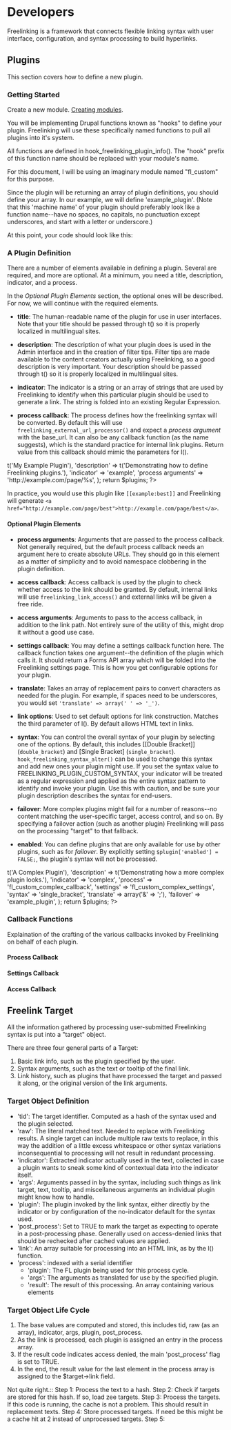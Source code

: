 # Developers

Freelinking is a framework that connects flexible linking syntax with user
interface, configuration, and syntax processing to build hyperlinks.

## Plugins

This section covers how to define a new plugin.

### Getting Started
Create a new module. [Creating modules](http://drupal.org/node/206753).

You will be implementing Drupal functions known as "hooks" to define your
plugin. Freelinking will use these specifically named functions to pull all
plugins into it's system.

All functions are defined in hook_freelinking_plugin_info(). The "hook" prefix
of this function name should be replaced with your module's name.

For this document, I will be using an imaginary module named "fl_custom" for
this purpose.

Since the plugin will be returning an array of plugin definitions, you should
define your array. In our example, we will define 'example_plugin'. (Note that
this 'machine name' of your plugin should preferably look like a function
name--have no spaces, no capitals, no punctuation except underscores, and start
with a letter or underscore.)

At this point, your code should look like this:

<?php
/**
 * Implementation of hook_freelinking_plugin_info().
 */
function fl_custom_freelinking_plugin_info() {}
  $plugins = array();
  
  $plugins['example plugin'] = array(
    // Plugin Definition Here
  );
  
  return $plugins;
?>

### A Plugin Definition
There are a number of elements available in defining a plugin. Several are
required, and more are optional. At a minimum, you need a title, description,
indicator, and a process.

In the *Optional Plugin Elements* section, the optional ones will be described.
For now, we will continue with the required elements.

* **title**: The human-readable name of the plugin for use in user interfaces.
Note that your title should be passed through t() so it is properly localized in
multilingual sites.

* **description**: The description of what your plugin does is used in the Admin
interface and in the creation of filter tips. Filter tips are made available to
the content creators actually using Freelinking, so a good description is very
important. Your description should be passed through t() so it is properly
localized in multilingual sites.

* **indicator**: The indicator is a string or an array of strings that are used
by Freelinking to identify when this particular plugin should be used to
generate a link. The string is folded into an existing Regular Expression.

* **process callback**: The process defines how the freelinking syntax will be
converted. By default this will use `freelinking_external_url_processor()` and
expect a *process argument* with the base_url. It can also be any callback
function (as the name suggests), which is the standard practice for internal link
plugins. Return value from this callback should mimic the parameters for l().

<?php
/**
 * Implementation of hook_freelinking_plugin_info().
 */
function fl_custom_freelinking_plugin_info() {}
  $plugins = array();
  
  $plugins['example_plugin'] = array(
    'title' => t('My Example Plugin'),
    'description' => t('Demonstrating how to define Freelinking plugins.'),
    'indicator' => 'example',
    'process arguments' => 'http://example.com/page/%s',
  );
  
  return $plugins;
?>

In practice, you would use this plugin like `[[example:best]]` and Freelinking
will generate `<a
href="http://example.com/page/best">http://example.com/page/best</a>`.

#### Optional Plugin Elements

* **process arguments**: Arguments that are passed to the process callback. Not
generally required, but the default process callback needs an argument here to
create absolute URLs. They should go in this element as a matter of simplicity and to avoid namespace clobbering in the plugin definition.

* **access callback**: Access callback is used by the plugin to check whether
access to the link should be granted. By default, internal links will use
`freelinking_link_access()` and external links will be given a free ride.

* **access arguments**: Arguments to pass to the access callback, in addition
to the link path. Not entirely sure of the utility of this, might drop it without a good use case.

* **settings callback**: You may define a settings callback function here. The callback function takes one argument--the definition of the plugin which calls it. It should return a Forms API array which will be folded into the Freelinking
settings page. This is how you get configurable options for your plugin.

* **translate**: Takes an array of replacement pairs to convert characters as
needed for the plugin. For example, if spaces need to be underscores, you would
set `'translate' => array(' ' => '_')`.

* **link options**: Used to set default options for link construction. Matches
the third parameter of l(). By default allows HTML text in links.

* **syntax**: You can control the overall syntax of your plugin by selecting one
of the options. By default, this includes [[Double Bracket]]  (`double_bracket`)
and [Single Bracket]  (`single_bracket`). `hook_freelinking_syntax_alter()`
can be used to change this syntax and add new ones your plugin might use. 
If you set the syntax value to FREELINKING_PLUGIN_CUSTOM_SYNTAX,
your indicator will be treated as a regular expression and applied as the entire
syntax pattern to identify and invoke your plugin. Use this with caution, and be
sure your plugin description describes the syntax for end-users.

* **failover**: More complex plugins might fail for a number of reasons--no
content matching the user-specific target, access control, and so on. By
specifying a failover action (such as another plugin) Freelinking will pass on
the processing "target" to that fallback.

* **enabled**: You can define plugins that are only available for use by other
plugins, such as for *failover*. By explicitly setting `$plugin['enabled'] =
FALSE;`, the plugin's syntax will not be processed.

<?php
/**
 * Implementation of hook_freelinking_plugin_info().
 */
function fl_custom_freelinking_plugin_info() {}
  $plugins = array();
  
  $plugins['complex_plugin'] = array(
    'title' => t('A Complex Plugin'),
    'description' => t('Demonstrating how a more complex plugin looks.'),
    'indicator' => 'complex',
    'process' => 'fl_custom_complex_callback',
    'settings' => 'fl_custom_complex_settings',
    'syntax' => 'single_bracket',
    'translate' => array('&' => ';'),
    'failover' => 'example_plugin',
  );
  
  return $plugins;
?>

### Callback Functions
Explaination of the crafting of the various callbacks invoked by Freelinking on behalf of each plugin.

#### Process Callback

#### Settings Callback

#### Access Callback

## Freelink Target
All the information gathered by processing user-submitted Freelinking syntax is
put into a "target" object.

There are three four general parts of a Target:

1. Basic link info, such as the plugin specified by the user.
2. Syntax arguments, such as the text or tooltip of the final link.
3. Link history, such as plugins that have processed the target and passed it
along, or the original version of the link arguments.

### Target Object Definition
 - 'tid': The target identifier. Computed as a hash of the syntax used and the 
   plugin selected.
 - 'raw': The literal matched text. Needed to replace with Freelinking results. 
   A single target can include multiple raw texts to replace, in this way 
   the addition of a little excess whitespace or other syntax variations 
   inconsequential to processing will not result in redundant processing.
 - 'indicator': Extracted indicator actually used in the text, collected in case 
   a plugin wants to sneak some kind of contextual data into the indicator itself.
 - 'args': Arguments passed in by the syntax, including such things as link 
   target, text, tooltip, and miscellaneous arguments an individual plugin might 
   know how to handle.
 - 'plugin': The plugin invoked by the link syntax, either directly by the indicator or by configuration of the no-indicator default for the syntax used.
 - 'post_process': Set to TRUE to mark the target as expecting to operate in a post-processing phase. Generally used on access-denied links that should be rechecked after cached values are applied.
 - 'link': An array suitable for processing into an HTML link, as by the l() function.
 - 'process': indexed with a serial identifier
   - 'plugin': The FL plugin being used for this process cycle.
   - 'args': The arguments as translated for use by the specified plugin.
   - 'result': The result of this processing. An array containing various elements
   
   
### Target Object Life Cycle 
 1. The base values are computed and stored, this includes tid, raw (as an array), indicator, args, plugin, post_process.
 2. As the link is processed, each plugin is assigned an entry in the process array.
 3. If the result code indicates access denied, the main 'post_process' flag is set to TRUE.
 4. In the end, the result value for the last element in the process array is assigned to the $target->link field.
 
 
 Not quite right.::
 Step 1: Process the text to a hash.
 Step 2: Check if targets are stored for this hash. If so, load zee targets.
 Step 3: Process the targets. If this code is running, the cache is not a problem. This should result in replacement texts.
 Step 4: Store processed targets. If need be this might be a cache hit at 2 instead of unprocessed targets.
 Step 5: 
 
